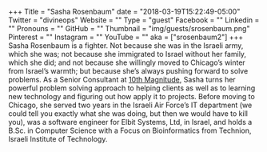 +++
Title = "Sasha Rosenbaum"
date = "2018-03-19T15:22:49-05:00"
Twitter = "divineops"
Website = ""
Type = "guest"
Facebook = ""
Linkedin = ""
Pronouns = ""
GitHub = ""
Thumbnail = "img/guests/srosenbaum.png"
Pinterest = ""
Instagram = ""
YouTube = ""
aka = ["srosenbaum2"]
+++
Sasha Rosenbaum is a fighter. Not because she was in the Israeli army, which she was; not because she immigrated to Israel without her family, which she did; and not because she willingly moved to Chicago’s winter from Israel’s warmth; but because she’s always pushing forward to solve problems. As a Senior Consultant at [10th Magnitude](http://10thmagnitude.com), Sasha turns her powerful problem solving approach to helping clients as well as to learning new technology and figuring out how apply it to projects. Before moving to Chicago, she served two years in the Israeli Air Force’s IT department (we could tell you exactly what she was doing, but then we would have to kill you), was a software engineer for Elbit Systems, Ltd, in Israel, and holds a B.Sc. in Computer Science with a Focus on Bioinformatics from Technion, Israeli Institute of Technology.
